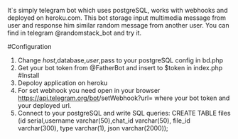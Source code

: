 It`s simply telegram bot which uses postgreSQL, works with webhooks and deployed on heroku.com. This bot storage input multimedia message from user and response him similar random message from another user. You can find in telegram @randomstack_bot and try it.

#Configuration
1. Change $host,$database,$user,$pass to your postgreSQL config in bd.php
2. Get your bot token from @FatherBot and insert to $token in index.php
#Install
3. Depoloy application on heroku
4. For set webhook you need open in your browser https://api.telegram.org/bot<token>/setWebhook?url=<url> where <token> your bot token and <url> your deployed url.
5. Connect to your postgreSQL and write SQL queries:
CREATE TABLE files (id serial,username varchar(50),chat_id varchar(50), file_id varchar(300), type varchar(1), json varchar(2000));
